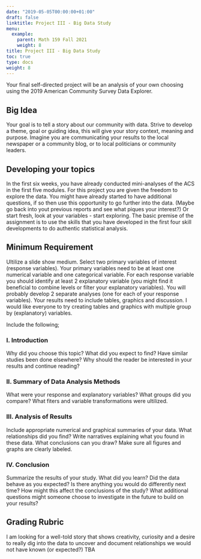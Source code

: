 ```yaml
---
date: "2019-05-05T00:00:00+01:00"
draft: false
linktitle: Project III - Big Data Study
menu:
  example:
    parent: Math 159 Fall 2021
    weight: 8
title: Project III - Big Data Study 
toc: true
type: docs
weight: 8
---
```


Your final self-directed project will be an analysis of your own choosing using the 2019 American Community Survey Data Explorer.  

## Big Idea
Your goal is to tell a story about our community with data.  Strive to develop a theme, goal or guiding idea, this will give your story context, meaning and purpose.  Imagine you are communicating your results to the local newspaper or a community blog, or to local politicians or community leaders.  

## Developing your topics
In the first six weeks, you have already conducted mini-analyses of the ACS in the first five modules.  For this project you are given the freedom to explore the data.  You might have already started to have additional questions, if so then use this opportunity to go further into the data.  (Maybe go back into yout previous reports and see what piques your interest?)  Or start fresh, look at your variables - start exploring.  The basic premise of the assignment is to use the skills that you have developed in the first four skill developments to do authentic statistical analysis.

## Minimum Requirement
Ultilize a slide show medium.  Select two primary variables of interest (response variables).  Your primary variables need to be at least one numerical variable and one categorical variable.   For each response variable you should identify at least 2 explanatory variable (you might find it beneficial to combine levels or filter your explanatory variables).  You will probably develop 2 separate analyses (one for each of your response variables).  Your results need to include tables, graphics and discussion.  I would like everyone to try creating tables and graphics with multiple group by (explanatory) variables.

Include the following;
### I. Introduction
Why did you choose this topic?  What did you expect to find?  Have similar studies been done elsewhere?  Why should the reader be interested in your results and continue reading?

### II.  Summary of Data Analysis Methods 
What were your response and explanatory variables? What groups did you compare?   What fiters and variable transformations were ultilized.
 

### III.  Analysis of Results 
Include appropriate numerical and graphical summaries of your data.  What relationships did you find? Write narratives explaining what you found in these data.   What conclusions can you draw? Make sure all figures and graphs are clearly labeled.
 

### IV. Conclusion 
Summarize the results of your study.  What did you learn?  Did the data behave as you expected?  Is there anything you would do differently next time?  How might this affect the conclusions of the study?  What additional questions might someone choose to investigate in the future to build on your results?



## Grading Rubric
I am looking for a well-told story that shows creativity, curiosity and a desire to really dig into the data to uncover and document relationships we would not have known (or expected?)
TBA

